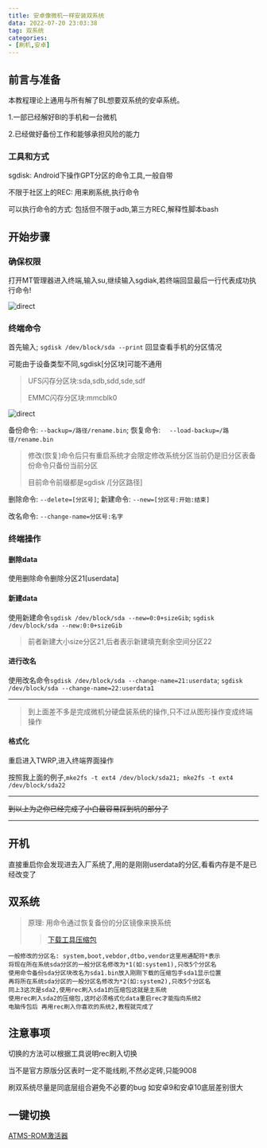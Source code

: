 ```yaml
---
title: 安卓像微机一样安装双系统
data: 2022-07-20 23:03:38
tag: 双系统
categories:
- [刷机,安卓]
---
```


## 前言与准备

本教程理论上通用与所有解了BL想要双系统的安卓系统。

1.一部已经解好Bl的手机和一台微机

2.已经做好备份工作和能够承担风险的能力

*<!-- more -->*

### 工具和方式

sgdisk: Android下操作GPT分区的命令工具,一般自带

不限于社区上的REC: 用来刷系统,执行命令

可以执行命令的方式: 包括但不限于adb,第三方REC,解释性脚本bash

## 开始步骤

### 确保权限

打开MT管理器进入终端,输入su,继续输入sgdiak,若终端回显最后一行代表成功执行命令!

![direct](/images/sgdisk-shell.png)

### 终端命令

首先输入; `sgdisk /dev/block/sda --print` 回显查看手机的分区情况 

可能由于设备类型不同,sgdisk[分区块]可能不通用

> UFS闪存分区块:sda,sdb,sdd,sde,sdf
>
> EMMC闪存分区块:mmcblk0

![direct](/images/partition.png)

备份命令: `--backup=/路径/rename.bin`; 恢复命令: `  --load-backup=/路径/rename.bin`

> 修改(恢复)命令后只有重启系统才会限定修改系统分区当前仍是旧分区表备份命令只备份当前分区
>
> 目前命令前缀都是sgdisk /[分区路径]

删除命令: `--delete=[分区号]`; 新建命令: `--new=[分区号:开始:结束]`

改名命令: `--change-name=分区号:名字` 

### 终端操作

#### 删除data

使用删除命令删除分区21[userdata]

#### 新建data

使用新建命令`sgdisk /dev/block/sda --new=0:0+sizeGib`; `sgdisk /dev/block/sda --new:0:0+sizeGib`

> 前者新建大小size分区21,后者表示新建填充剩余空间分区22

#### 进行改名

使用改名命令`sgdisk /dev/block/sda --change-name=21:userdata`; `sgdisk /dev/block/sda --change-name=22:userdata1`

---

> 到上面差不多是完成微机分硬盘装系统的操作,只不过从图形操作变成终端操作

#### 格式化

重启进入TWRP,进入终端界面操作

按照我上面的例子,`mke2fs -t ext4 /dev/block/sda21; mke2fs -t ext4 /dev/block/sda22`

---

~~到以上为之你已经完成了小白最容易踩到坑的部分了~~

---

## 开机

直接重启你会发现进去入厂系统了,用的是刚刚userdata的分区,看看内存是不是已经改变了

## 双系统

>原理: 用命令通过恢复备份的分区镜像来换系统
> >  [下载工具压缩包](https://www.lanzouw.com/iGcPjvvuu9g)

```
一般修改的分区名: system,boot,vebdor,dtbo,vendor这里用通配符*表示
将现在所在系统sda分区的一般分区名修改为*1(如:system1),只改5个分区名
使用命令备份sda分区块改名为sda1.bin放入刚刚下载的压缩包手sda1显示位置
再将所在系统sda分区的一般分区名修改为*2(如:system2),只改5个分区名
同上3这次是sda2,使用rec刷入sda1的压缩包这就是主系统
使用rec刷入sda2的压缩包,这时必须格式化data重启rec才能指向系统2
电脑传包后 再用rec刷入你喜欢的系统2,教程就完成了
```

## 注意事项

切换的方法可以根据工具说明rec刷入切换

当不是官方原版分区表时一定不能线刷,不然必定砖,只能9008

刷双系统尽量是同底层组合避免不必要的bug 如安卓9和安卓10底层差别很大

## 一键切换

[ATMS-ROM激活器](https://www.coolapk.com/apk/com.highsys.systemchanger)













